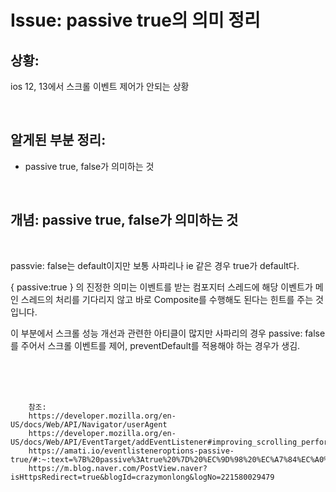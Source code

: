 <!--
author: Dailyscat
purpose: issue arrange
rules:
 (1) 헤더와 문단사이
    <br/>
    <br/>
 (2) 코드가 작성되는 부분은 >로 정리
 (3) 참조는 해당 내용 바로 아래
    <br/>
    <br/>
 (4) 명령어는 bold
 (5) 방안은 ## 안의 과정은 ###
-->

# Issue: passive true의 의미 정리

## 상황:
ios 12, 13에서 스크롤 이벤트 제어가 안되는 상황

<br/>

## 알게된 부분 정리:

- passive true, false가 의미하는 것

<br/>

## 개념: passive true, false가 의미하는 것

<br/>
  
  passvie: false는 default이지만 보통 사파리나 ie 같은 경우 true가 default다.

  { passive:true } 의 진정한 의미는 이벤트를 받는 컴포지터 스레드에 해당 이벤트가 메인 스레드의 처리를 기다리지 않고 바로 Composite를 수행해도 된다는 힌트를 주는 것입니다.

  이 부분에서 스크롤 성능 개선과 관련한 아티클이 많지만 사파리의 경우 passive: false를 주어서 스크롤 이벤트를 제어, preventDefault를 적용해야 하는 경우가 생김.

<br/>
<br/>
<br/>

        참조:
        https://developer.mozilla.org/en-US/docs/Web/API/Navigator/userAgent
        https://developer.mozilla.org/en-US/docs/Web/API/EventTarget/addEventListener#improving_scrolling_performance_with_passive_listeners
        https://amati.io/eventlisteneroptions-passive-true/#:~:text=%7B%20passive%3Atrue%20%7D%20%EC%9D%98%20%EC%A7%84%EC%A0%95%ED%95%9C%20%EC%9D%98%EB%AF%B8%EB%8A%94%20%EC%9D%B4%EB%B2%A4%ED%8A%B8%EB%A5%BC%20%EB%B0%9B%EB%8A%94,%ED%9E%8C%ED%8A%B8%EB%A5%BC%20%EC%A3%BC%EB%8A%94%20%EA%B2%83%EC%9E%85%EB%8B%88%EB%8B%A4.
        https://m.blog.naver.com/PostView.naver?isHttpsRedirect=true&blogId=crazymonlong&logNo=221580029479

<br/>